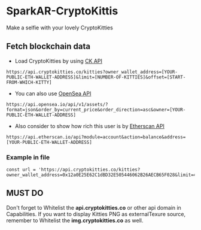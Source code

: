 # SparkAR-CryptoKittis
Make a selfie with your lovely CryptoKitties

## Fetch blockchain data
- Load CryptoKitties by using [CK API](https://api.cryptokitties.co/kitties?owner_wallet_address=0x12a0E25E62C1dBD32E505446062B26AECB65F028&limit=100&offset=0)
```
https://api.cryptokitties.co/kitties?owner_wallet_address=[YOUR-PUBLIC-ETH-WALLET-ADDRESS]&limit=[NUMBER-OF-KITTIES]&offset=[START-FROM-WHICH-KITTY]
```
- You can also use [OpenSea API](https://api.opensea.io/api/v1/assets/?format=json&order_by=current_price&order_direction=asc&owner=0x12a0E25E62C1dBD32E505446062B26AECB65F028)
```
https://api.opensea.io/api/v1/assets/?format=json&order_by=current_price&order_direction=asc&owner=[YOUR-PUBLIC-ETH-WALLET-ADDRESS]
```
- Also consider to show how rich this user is by [Etherscan API](https://api.etherscan.io/api?module=account&action=balance&address=0x12a0E25E62C1dBD32E505446062B26AECB65F028)
```
https://api.etherscan.io/api?module=account&action=balance&address=[YOUR-PUBLIC-ETH-WALLET-ADDRESS]
```

### Example in file 
```
const url = 'https://api.cryptokitties.co/kitties?owner_wallet_address=0x12a0E25E62C1dBD32E505446062B26AECB65F028&limit=4&offset=1';
```

## MUST DO
Don't forget to Whitelist the **api.cryptokitties.co** or other api domain in Capabilities.
If you want to display Kitties PNG as externalTexure source, remember to Whitelist the **img.cryptokitties.co** as well.
